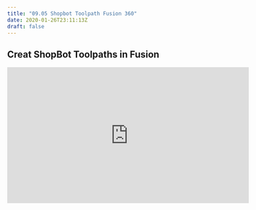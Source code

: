 ```yaml
---
title: "09.05 Shopbot Toolpath Fusion 360"
date: 2020-01-26T23:11:13Z
draft: false
---
```


<div class="video-grid">

<div class="video-card">

## Creat ShopBot Toolpaths in Fusion

<div class="iframe-16-9-container" ><iframe class="youTubeIframe" src="https://www.youtube.com/embed/_G-0i8BFEFs?rel=0" width="560" height="315" frameborder="0" allowfullscreen="allowfullscreen"></iframe></div>

</div>

</div>
